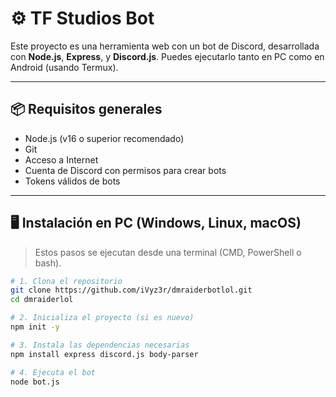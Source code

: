 # ⚙️ TF Studios Bot

Este proyecto es una herramienta web con un bot de Discord, desarrollada con **Node.js**, **Express**, y **Discord.js**. Puedes ejecutarlo tanto en PC como en Android (usando Termux).

---

## 📦 Requisitos generales

- Node.js (v16 o superior recomendado)
- Git
- Acceso a Internet
- Cuenta de Discord con permisos para crear bots
- Tokens válidos de bots

---

## 🖥️ Instalación en PC (Windows, Linux, macOS)

> Estos pasos se ejecutan desde una terminal (CMD, PowerShell o bash).

```bash
# 1. Clona el repositorio
git clone https://github.com/iVyz3r/dmraiderbotlol.git
cd dmraiderlol

# 2. Inicializa el proyecto (si es nuevo)
npm init -y

# 3. Instala las dependencias necesarias
npm install express discord.js body-parser

# 4. Ejecuta el bot
node bot.js
